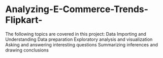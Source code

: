 # Analyzing-E-Commerce-Trends-Flipkart-
The following topics are covered in this project: 
Data Importing and Understanding 
Data preparation 
Exploratory analysis and visualization 
Asking and answering interesting questions 
Summarizing inferences and drawing conclusions
